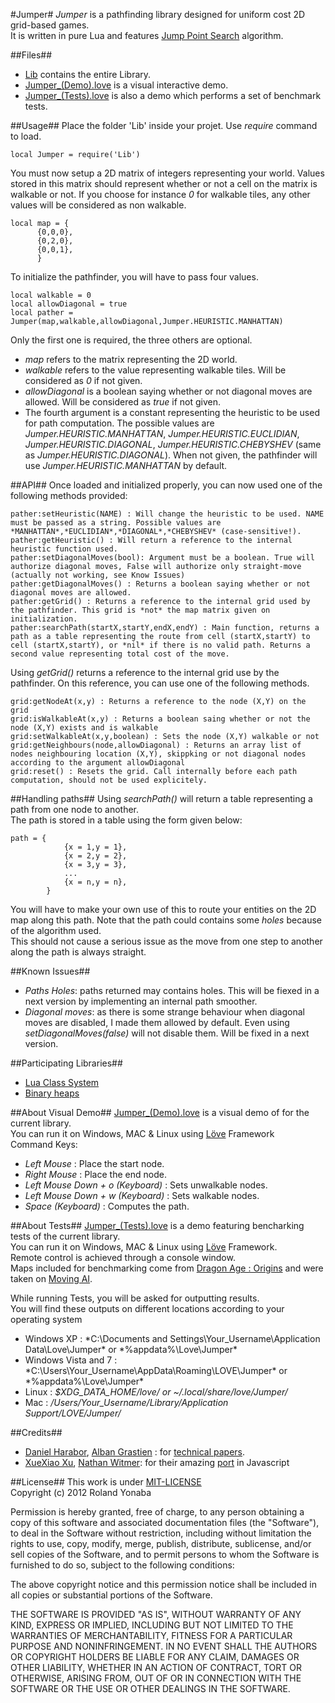 ﻿#Jumper#
*Jumper* is a pathfinding library designed for uniform cost 2D grid-based games.<br/>
It is written in pure Lua and features [Jump Point Search][] algorithm.

##Files##
* [Lib][] contains the entire Library.
* [Jumper_(Demo).love][] is a visual interactive demo.
* [Jumper_(Tests).love][] is also a demo which performs a set of benchmark tests.
  
##Usage##
Place the folder 'Lib' inside your projet. Use *require* command to load.

    local Jumper = require('Lib')
    
You must now setup a 2D matrix of integers representing your world. Values stored in this matrix
should represent whether or not a cell on the matrix is walkable or not. If you choose for instance
*0* for walkable tiles, any other values will be considered as non walkable.

    local map = {
          {0,0,0},
          {0,2,0},
          {0,0,1},
          }

To initialize the pathfinder, you will have to pass four values.

    local walkable = 0
    local allowDiagonal = true
    local pather = Jumper(map,walkable,allowDiagonal,Jumper.HEURISTIC.MANHATTAN)
  
Only the first one is required, the three others are optional.
* *map* refers to the matrix representing the 2D world.
* *walkable* refers to the value representing walkable tiles. Will be considered as *0* if not given.
* *allowDiagonal* is a boolean saying whether or not diagonal moves are allowed. Will be considered as *true* if not given.
* The fourth argument is a constant representing the heuristic to be used for path computation. The possible values are *Jumper.HEURISTIC.MANHATTAN*, *Jumper.HEURISTIC.EUCLIDIAN*, *Jumper.HEURISTIC.DIAGONAL*, *Jumper.HEURISTIC.CHEBYSHEV* (same as *Jumper.HEURISTIC.DIAGONAL*). When not given, the pathfinder will use *Jumper.HEURISTIC.MANHATTAN* by default.

##API##
Once loaded and initialized properly, you can now used one of the following methods provided:
	
	pather:setHeuristic(NAME) : Will change the heuristic to be used. NAME must be passed as a string. Possible values are *MANHATTAN*,*EUCLIDIAN*,*DIAGONAL*,*CHEBYSHEV* (case-sensitive!).
	pather:getHeuristic() : Will return a reference to the internal heuristic function used.	
	pather:setDiagonalMoves(bool): Argument must be a boolean. True will authorize diagonal moves, False will authorize only straight-move (actually not working, see Know Issues)
	pather:getDiagonalMoves() : Returns a boolean saying whether or not diagonal moves are allowed.
	pather:getGrid() : Returns a reference to the internal grid used by the pathfinder. This grid is *not* the map matrix given on initialization.
	pather:searchPath(startX,startY,endX,endY) : Main function, returns a path as a table representing the route from cell (startX,startY) to cell (startX,startY), or *nil* if there is no valid path. Returns a second value representing total cost of the move.

Using *getGrid()* returns a reference to the internal grid use by the pathfinder. On this reference, you can use one of the following methods.
	
	grid:getNodeAt(x,y) : Returns a reference to the node (X,Y) on the grid
	grid:isWalkableAt(x,y) : Returns a boolean saing whether or not the node (X,Y) exists and is walkable
	grid:setWalkableAt(x,y,boolean) : Sets the node (X,Y) walkable or not 
	grid:getNeighbours(node,allowDiagonal) : Returns an array list of nodes neighbouring location (X,Y), skippking or not diagonal nodes according to the argument allowDiagonal
	grid:reset() : Resets the grid. Call internally before each path computation, should not be used explicitely.
	
##Handling paths##
Using *searchPath()* will return a table representing a path from one node to another.<br/>
The path is stored in a table using the form given below:

	path = {
				{x = 1,y = 1},
				{x = 2,y = 2},
				{x = 3,y = 3},
				...
				{x = n,y = n},
			}
You will have to make your own use of this to route your entities on the 2D map along this path.
Note that the path could contains some *holes* because of the algorithm used.<br/>
This should not cause a serious issue as the move from one step to another along the path is always straight.

##Known Issues##
* *Paths Holes*: paths returned may contains holes. This will be fiexed in a next version by implementing an internal path smoother.
* *Diagonal moves*: as there is some strange behaviour when diagonal moves are disabled, I made them allowed by default. Even using *setDiagonalMoves(false)* will not disable them. Will be fixed in a next version.

##Participating Libraries##
* [Lua Class System][]
* [Binary heaps][]

##About Visual Demo##
[Jumper_(Demo).love][] is a visual demo of for the current library.<br/>
You can run it on Windows, MAC & Linux using [Löve][] Framework<br/>
Command Keys:
* *Left Mouse* : Place the start node.
* *Right Mouse* : Place the end node.
* *Left Mouse Down + o (Keyboard)* : Sets unwalkable nodes.
* *Left Mouse Down + w (Keyboard)* : Sets walkable nodes.
* *Space (Keyboard)* : Computes the path.

##About Tests##
[Jumper_(Tests).love][] is a demo featuring bencharking tests of the current library.<br/>
You can run it on Windows, MAC & Linux using [Löve][] Framework.<br/>
Remote control is achieved through a console window.<br/>
Maps included for benchmarking come from [Dragon Age : Origins][] and were taken on [Moving AI][].

While running Tests, you will be asked for outputting results.<br/>
You will find these outputs on different locations according to your operating system
* Windows XP : *C:\Documents and Settings\Your_Username\Application Data\Love\Jumper\* or *%appdata%\Love\Jumper\*
* Windows Vista and 7 : *C:\Users\Your_Username\AppData\Roaming\LOVE\Jumper\* or *%appdata%\Love\Jumper\*
* Linux : *$XDG_DATA_HOME/love/ or ~/.local/share/love/Jumper/*
* Mac : */Users/Your_Username/Library/Application Support/LOVE/Jumper/*


##Credits##
* [Daniel Harabor][], [Alban Grastien][] : for [technical papers][].<br/>
* [XueXiao Xu][], [Nathan Witmer][]: for their amazing [port][] in Javascript<br/>

##License##
This work is under [MIT-LICENSE][]<br/>
Copyright (c) 2012 Roland Yonaba

Permission is hereby granted, free of charge, to any person obtaining a
copy of this software and associated documentation files (the
"Software"), to deal in the Software without restriction, including
without limitation the rights to use, copy, modify, merge, publish,
distribute, sublicense, and/or sell copies of the Software, and to
permit persons to whom the Software is furnished to do so, subject to
the following conditions:

The above copyright notice and this permission notice shall be included
in all copies or substantial portions of the Software.

THE SOFTWARE IS PROVIDED "AS IS", WITHOUT WARRANTY OF ANY KIND, EXPRESS
OR IMPLIED, INCLUDING BUT NOT LIMITED TO THE WARRANTIES OF
MERCHANTABILITY, FITNESS FOR A PARTICULAR PURPOSE AND NONINFRINGEMENT.
IN NO EVENT SHALL THE AUTHORS OR COPYRIGHT HOLDERS BE LIABLE FOR ANY
CLAIM, DAMAGES OR OTHER LIABILITY, WHETHER IN AN ACTION OF CONTRACT,
TORT OR OTHERWISE, ARISING FROM, OUT OF OR IN CONNECTION WITH THE
SOFTWARE OR THE USE OR OTHER DEALINGS IN THE SOFTWARE.

[Jump Point Search]: http://harablog.wordpress.com/2011/09/07/jump-point-search/
[Lua Class System]: https://github.com/Yonaba/Lua-Class-System
[Binary heaps]: https://github.com/Yonaba/Binary-Heaps
[Löve]: https://love2d.org
[Dragon Age : Origins]: http://dragonage.bioware.com
[Moving AI]: http://movingai.com
[Nathan Witmer]: https://github.com/aniero
[XueXiao Xu]: https://github.com/qiao
[port]: https://github.com/qiao/PathFinding.js
[Alban Grastien]: http://www.grastien.net/ban/
[Daniel Harabor]: http://users.cecs.anu.edu.au/~dharabor/home.html
[technical papers]: http://users.cecs.anu.edu.au/~dharabor/data/papers/harabor-grastien-aaai11.pdf
[MIT-LICENSE]: http://www.opensource.org/licenses/mit-license.php
[Lib]: https://github.com/Yonaba/Jumper/tree/master/Lib
[Jumper_(Demo).love]: https://github.com/downloads/Yonaba/Jumper/Jumper_(Demo).love
[Jumper_(Tests).love]: https://github.com/downloads/Yonaba/Jumper/Jumper_(Tests).love